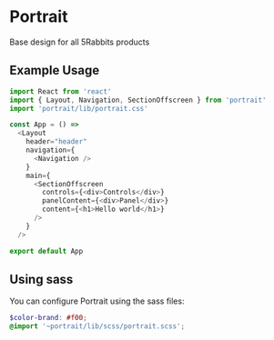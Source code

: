 # Portrait
Base design for all 5Rabbits products

## Example Usage

```javascript
import React from 'react'
import { Layout, Navigation, SectionOffscreen } from 'portrait'
import 'portrait/lib/portrait.css'

const App = () =>
  <Layout
    header="header"
    navigation={
      <Navigation />
    }
    main={
      <SectionOffscreen
        controls={<div>Controls</div>}
        panelContent={<div>Panel</div>}
        content={<h1>Hello world</h1>}
      />
    }
  />

export default App
```

## Using sass

You can configure Portrait using the sass files:

```scss
$color-brand: #f00;
@import '~portrait/lib/scss/portrait.scss';
```
